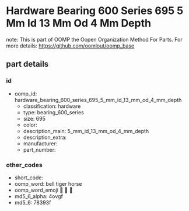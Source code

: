# Hardware Bearing 600 Series 695 5 Mm Id 13 Mm Od 4 Mm Depth  

note: This is part of OOMP the Oopen Organization Method For Parts. For more details: https://github.com/oomlout/oomp_base

##  part details





### id
* oomp_id: hardware_bearing_600_series_695_5_mm_id_13_mm_od_4_mm_depth
  * classification: hardware
  * type: bearing_600_series
  * size: 695
  * color: 
  * description_main: 5_mm_id_13_mm_od_4_mm_depth
  * description_extra: 
  * manufacturer: 
  * part_number: 

### other_codes
* short_code: 
* oomp_word: bell tiger horse
* oomp_word_emoji :bell: :tiger: :horse:
* md5_6_alpha: 4ovgf
* md5_6: 78393f
